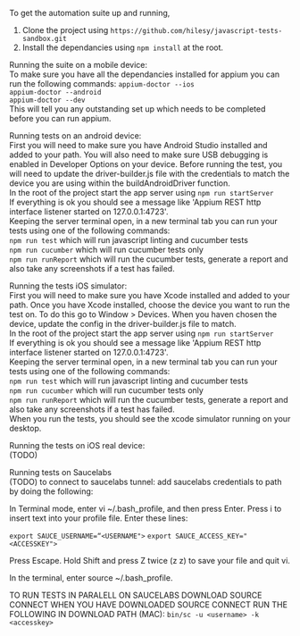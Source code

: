 To get the automation suite up and running, 
1) Clone the project using ```https://github.com/hilesy/javascript-tests-sandbox.git```
2) Install the dependancies using ```npm install``` at the root.


Running the suite on a mobile device:  
To make sure you have all the dependancies installed for appium you can run the following commands: 
```appium-doctor --ios```  
```appium-doctor --android```  
```appium-doctor --dev```  
This will tell you any outstanding set up which needs to be completed before you can run appium.


Running tests on an android device:  
First you will need to make sure you have Android Studio installed and added to your path. You will also need to make sure USB debugging is enabled in Developer Options on your device. Before running the test, you will need to update the driver-builder.js file with the credentials to match the device you are using within the buildAndroidDriver function.  
In the root of the project start the app server using ```npm run startServer```  
If everything is ok you should see a message like 'Appium REST http interface listener started on 127.0.0.1:4723'.  
Keeping the server terminal open, in a new terminal tab you can run your tests using one of the following commands:  
```npm run test``` which will run javascript linting and cucumber tests  
```npm run cucumber``` which will run cucumber tests only  
```npm run runReport``` which will run the cucumber tests, generate a report and also take any screenshots if a test has failed.  


Running the tests iOS simulator:  
First you will need to make sure you have Xcode installed and added to your path. Once you have Xcode installed, choose the device you want to run the test on. To do this go to Window > Devices. When you haven chosen the device, update the config in the driver-builder.js file to match.  
In the root of the project start the app server using ```npm run startServer```  
If everything is ok you should see a message like 'Appium REST http interface listener started on 127.0.0.1:4723'.  
Keeping the server terminal open, in a new terminal tab you can run your tests using one of the following commands:  
```npm run test``` which will run javascript linting and cucumber tests  
```npm run cucumber``` which will run cucumber tests only  
```npm run runReport``` which will run the cucumber tests, generate a report and also take any screenshots if a test has failed.  
When you run the tests, you should see the xcode simulator running on your desktop.   

Running the tests on iOS real device:  
(TODO)


Running tests on Saucelabs  
(TODO)
to connect to saucelabs tunnel: add saucelabs credentials to path by doing the following:

In Terminal mode, enter vi ~/.bash_profile, and then press Enter.
Press i to insert text into your profile file.
Enter these lines:

```export SAUCE_USERNAME=“<USERNAME">```
```export SAUCE_ACCESS_KEY="<ACCESSKEY">```

Press Escape.
Hold Shift and press Z twice (z z) to save your file and quit vi.

In the terminal, enter source ~/.bash_profile.


TO RUN TESTS IN PARALELL ON SAUCELABS DOWNLOAD SOURCE CONNECT
WHEN YOU HAVE DOWNLOADED SOURCE CONNECT RUN THE FOLLOWING IN DOWNLOAD PATH (MAC):
```bin/sc -u <username> -k <accesskey>```


